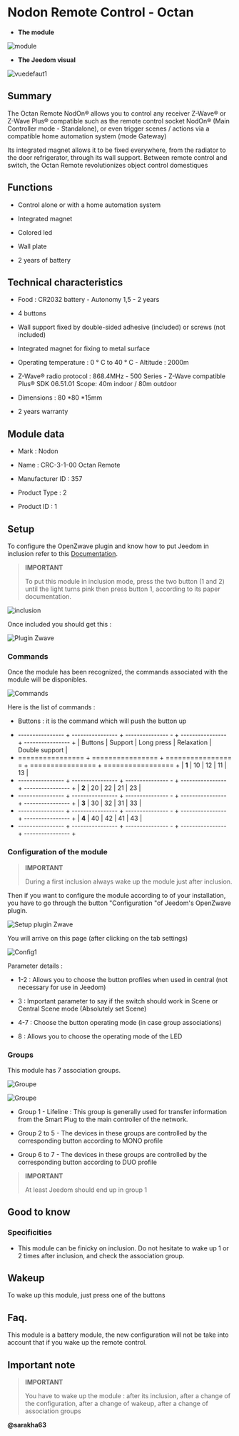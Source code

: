 Nodon Remote Control - Octan 
==========================



-   **The module**



![module](images/nodon.octan/module.jpg)



-   **The Jeedom visual**



![vuedefaut1](images/nodon.octan/vuedefaut1.jpg)



Summary 
------



The Octan Remote NodOn® allows you to control any receiver
Z-Wave® or Z-Wave Plus® compatible such as the remote control socket
NodOn® (Main Controller mode - Standalone), or even trigger
scenes / actions via a compatible home automation system (mode
Gateway)

Its integrated magnet allows it to be fixed everywhere, from the radiator to the door
refrigerator, through its wall support. Between remote control
and switch, the Octan Remote revolutionizes object control
domestiques



Functions 
---------



-   Control alone or with a home automation system

-   Integrated magnet

-   Colored led

-   Wall plate

-   2 years of battery



Technical characteristics 
---------------------------



-   Food : CR2032 battery - Autonomy 1,5 - 2 years

-   4 buttons

-   Wall support fixed by double-sided adhesive (included) or screws
    (not included)

-   Integrated magnet for fixing to metal surface

-   Operating temperature : 0 ° C to 40 ° C - Altitude : 2000m

-   Z-Wave® radio protocol : 868.4MHz - 500 Series - Z-Wave compatible
    Plus® SDK 06.51.01 Scope: 40m indoor / 80m outdoor

-   Dimensions : 80 \*80 \*15mm

-   2 years warranty



Module data 
-----------------



-   Mark : Nodon

-   Name : CRC-3-1-00 Octan Remote

-   Manufacturer ID : 357

-   Product Type : 2

-   Product ID : 1



Setup 
-------------



To configure the OpenZwave plugin and know how to put Jeedom in
inclusion refer to this
[Documentation](https://doc.jeedom.com/en_US/plugins/automation%20protocol/openzwave/).



> **IMPORTANT**
>
> To put this module in inclusion mode, press the two
> button (1 and 2) until the light turns pink then press
> button 1, according to its paper documentation.



![inclusion](images/nodon.octan/inclusion.jpg)



Once included you should get this :



![Plugin Zwave](images/nodon.octan/information.jpg)



### Commands 



Once the module has been recognized, the commands associated with the module will be
disponibles.



![Commands](images/nodon.octan/commandes.jpg)



Here is the list of commands :



-   Buttons : it is the command which will push the button up

+ ---------------- + ---------------- + --------------- - + ---------------- + ---------------- +
| Buttons        | Support          | Long press     | Relaxation    | Double support   |
+ ================ + ================ + ================ = + ================ + ================= +
| **1**          | 10             | 12             | 11             | 13             |
+ ---------------- + ---------------- + --------------- - + ---------------- + ---------------- +
| **2**          | 20             | 22             | 21             | 23             |
+ ---------------- + ---------------- + --------------- - + ---------------- + ---------------- +
| **3**          | 30             | 32             | 31             | 33             |
+ ---------------- + ---------------- + --------------- - + ---------------- + ---------------- +
| **4**          | 40             | 42             | 41             | 43             |
+ ---------------- + ---------------- + --------------- - + ---------------- + ---------------- +



### Configuration of the module 



> **IMPORTANT**
>
> During a first inclusion always wake up the module just after
> inclusion.



Then if you want to configure the module according to
of your installation, you have to go through the button
"Configuration "of Jeedom's OpenZwave plugin.



![Setup plugin Zwave](images/plugin/bouton_configuration.jpg)



You will arrive on this page (after clicking on the tab
settings)



![Config1](images/nodon.octan/config1.jpg)



Parameter details :



-   1-2 : Allows you to choose the button profiles when used in
    central (not necessary for use in Jeedom)

-   3 : Important parameter to say if the switch should work
    in Scene or Central Scene mode (Absolutely set Scene)

-   4-7 : Choose the button operating mode (in case
    group associations)

-   8 : Allows you to choose the operating mode of the LED

### Groups 



This module has 7 association groups.



![Groupe](images/nodon.octan/groupe.jpg)

![Groupe](images/nodon.octan/groupe2.jpg)



-   Group 1 - Lifeline : This group is generally used for
    transfer information from the Smart Plug to the main controller
    of the network.

-   Group 2 to 5 - The devices in these groups are controlled by the
    corresponding button according to MONO profile

-   Group 6 to 7 - The devices in these groups are controlled by the
    corresponding button according to DUO profile



> **IMPORTANT**
>
> At least Jeedom should end up in group 1 

Good to know 
------------



### Specificities 



-   This module can be finicky on inclusion. Do not hesitate to
    wake up 1 or 2 times after inclusion, and check the
    association group.



Wakeup 
------



To wake up this module, just press one of the buttons



Faq. 
------



This module is a battery module, the new configuration will not be
take into account that if you wake up the remote control.



Important note 
---------------



> **IMPORTANT**
>
> You have to wake up the module : after its inclusion, after a change
> of the configuration, after a change of wakeup, after a
> change of association groups



**@sarakha63**
